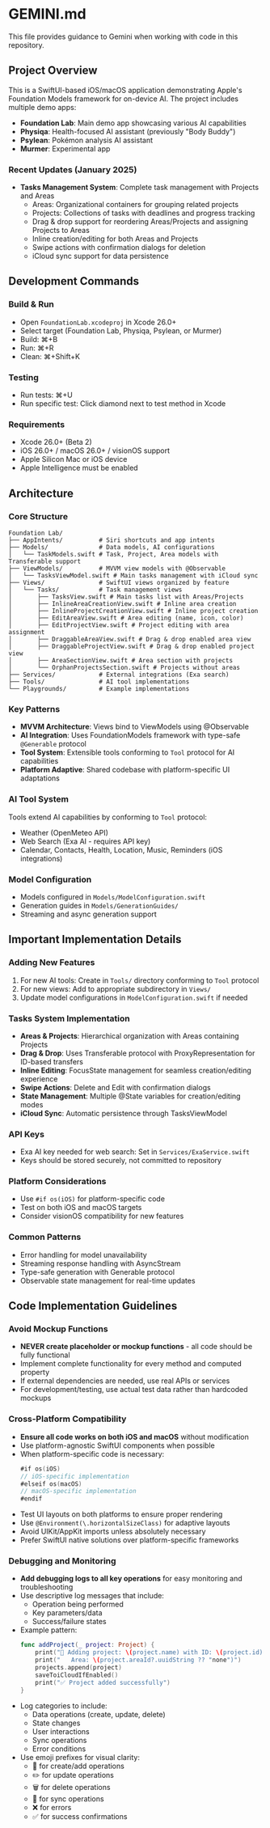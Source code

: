 # GEMINI.md

This file provides guidance to Gemini when working with code in this repository.

## Project Overview

This is a SwiftUI-based iOS/macOS application demonstrating Apple's Foundation Models framework for on-device AI. The project includes multiple demo apps:
- **Foundation Lab**: Main demo app showcasing various AI capabilities
- **Physiqa**: Health-focused AI assistant (previously "Body Buddy")
- **Psylean**: Pokémon analysis AI assistant
- **Murmer**: Experimental app

### Recent Updates (January 2025)
- **Tasks Management System**: Complete task management with Projects and Areas
  - Areas: Organizational containers for grouping related projects
  - Projects: Collections of tasks with deadlines and progress tracking
  - Drag & drop support for reordering Areas/Projects and assigning Projects to Areas
  - Inline creation/editing for both Areas and Projects
  - Swipe actions with confirmation dialogs for deletion
  - iCloud sync support for data persistence

## Development Commands

### Build & Run
- Open `FoundationLab.xcodeproj` in Xcode 26.0+
- Select target (Foundation Lab, Physiqa, Psylean, or Murmer)
- Build: ⌘+B
- Run: ⌘+R
- Clean: ⌘+Shift+K

### Testing
- Run tests: ⌘+U
- Run specific test: Click diamond next to test method in Xcode

### Requirements
- Xcode 26.0+ (Beta 2)
- iOS 26.0+ / macOS 26.0+ / visionOS support
- Apple Silicon Mac or iOS device
- Apple Intelligence must be enabled

## Architecture

### Core Structure
```
Foundation Lab/
├── AppIntents/          # Siri shortcuts and app intents
├── Models/              # Data models, AI configurations
│   └── TaskModels.swift # Task, Project, Area models with Transferable support
├── ViewModels/          # MVVM view models with @Observable
│   └── TasksViewModel.swift # Main tasks management with iCloud sync
├── Views/               # SwiftUI views organized by feature
│   └── Tasks/           # Task management views
│       ├── TasksView.swift # Main tasks list with Areas/Projects
│       ├── InlineAreaCreationView.swift # Inline area creation
│       ├── InlineProjectCreationView.swift # Inline project creation
│       ├── EditAreaView.swift # Area editing (name, icon, color)
│       ├── EditProjectView.swift # Project editing with area assignment
│       ├── DraggableAreaView.swift # Drag & drop enabled area view
│       ├── DraggableProjectView.swift # Drag & drop enabled project view
│       ├── AreaSectionView.swift # Area section with projects
│       └── OrphanProjectsSection.swift # Projects without areas
├── Services/            # External integrations (Exa search)
├── Tools/               # AI tool implementations
└── Playgrounds/         # Example implementations
```

### Key Patterns
- **MVVM Architecture**: Views bind to ViewModels using @Observable
- **AI Integration**: Uses FoundationModels framework with type-safe `@Generable` protocol
- **Tool System**: Extensible tools conforming to `Tool` protocol for AI capabilities
- **Platform Adaptive**: Shared codebase with platform-specific UI adaptations

### AI Tool System
Tools extend AI capabilities by conforming to `Tool` protocol:
- Weather (OpenMeteo API)
- Web Search (Exa AI - requires API key)
- Calendar, Contacts, Health, Location, Music, Reminders (iOS integrations)

### Model Configuration
- Models configured in `Models/ModelConfiguration.swift`
- Generation guides in `Models/GenerationGuides/`
- Streaming and async generation support

## Important Implementation Details

### Adding New Features
1. For new AI tools: Create in `Tools/` directory conforming to `Tool` protocol
2. For new views: Add to appropriate subdirectory in `Views/`
3. Update model configurations in `ModelConfiguration.swift` if needed

### Tasks System Implementation
- **Areas & Projects**: Hierarchical organization with Areas containing Projects
- **Drag & Drop**: Uses Transferable protocol with ProxyRepresentation for ID-based transfers
- **Inline Editing**: FocusState management for seamless creation/editing experience
- **Swipe Actions**: Delete and Edit with confirmation dialogs
- **State Management**: Multiple @State variables for creation/editing modes
- **iCloud Sync**: Automatic persistence through TasksViewModel

### API Keys
- Exa AI key needed for web search: Set in `Services/ExaService.swift`
- Keys should be stored securely, not committed to repository

### Platform Considerations
- Use `#if os(iOS)` for platform-specific code
- Test on both iOS and macOS targets
- Consider visionOS compatibility for new features

### Common Patterns
- Error handling for model unavailability
- Streaming response handling with AsyncStream
- Type-safe generation with Generable protocol
- Observable state management for real-time updates

## Code Implementation Guidelines

### Avoid Mockup Functions
- **NEVER create placeholder or mockup functions** - all code should be fully functional
- Implement complete functionality for every method and computed property
- If external dependencies are needed, use real APIs or services
- For development/testing, use actual test data rather than hardcoded mockups

### Cross-Platform Compatibility
- **Ensure all code works on both iOS and macOS** without modification
- Use platform-agnostic SwiftUI components when possible
- When platform-specific code is necessary:
  ```swift
  #if os(iOS)
  // iOS-specific implementation
  #elseif os(macOS)
  // macOS-specific implementation
  #endif
  ```
- Test UI layouts on both platforms to ensure proper rendering
- Use `@Environment(\.horizontalSizeClass)` for adaptive layouts
- Avoid UIKit/AppKit imports unless absolutely necessary
- Prefer SwiftUI native solutions over platform-specific frameworks

### Debugging and Monitoring
- **Add debugging logs to all key operations** for easy monitoring and troubleshooting
- Use descriptive log messages that include:
  - Operation being performed
  - Key parameters/data
  - Success/failure states
- Example pattern:
  ```swift
  func addProject(_ project: Project) {
      print("📝 Adding project: \(project.name) with ID: \(project.id)")
      print("   Area: \(project.areaId?.uuidString ?? "none")")
      projects.append(project)
      saveToiCloudIfEnabled()
      print("✅ Project added successfully")
  }
  ```
- Log categories to include:
  - Data operations (create, update, delete)
  - State changes
  - User interactions
  - Sync operations
  - Error conditions
- Use emoji prefixes for visual clarity:
  - 📝 for create/add operations
  - ✏️ for update operations
  - 🗑️ for delete operations
  - 🔄 for sync operations
  - ❌ for errors
  - ✅ for success confirmations